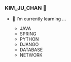 ### KIM_JU_CHAN 👋


- 🌱 I’m currently learning ...
  
  - JAVA
  - SPRING
  - PYTHON
  - DJANGO
  - DATABASE
  - NETWORK
